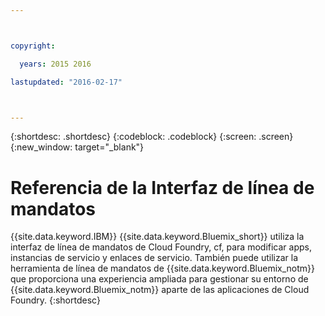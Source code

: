 ```yaml
---



copyright:

  years: 2015 2016

lastupdated: "2016-02-17"



---
```


{:shortdesc: .shortdesc}
{:codeblock: .codeblock}
{:screen: .screen}
{:new_window: target="_blank"}

# Referencia de la Interfaz de línea de mandatos

{{site.data.keyword.IBM}} {{site.data.keyword.Bluemix_short}} utiliza la interfaz de línea de mandatos de
Cloud Foundry, cf, para modificar apps, instancias de servicio y enlaces de servicio. También puede utilizar la
herramienta de línea de mandatos de {{site.data.keyword.Bluemix_notm}} que proporciona una experiencia ampliada
para gestionar su entorno de {{site.data.keyword.Bluemix_notm}} aparte de las aplicaciones de Cloud Foundry.
{:shortdesc}
